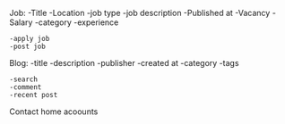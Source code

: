 Job:
    -Title
    -Location<!-- - use external liberary -->
    -job type
    -job description
    -Published at
    -Vacancy
    -Salary
    -category<!-- - ForeignKey create new model -->
    -experience

    -apply job
    -post job 

Blog:
    -title
    -description
    -publisher
    -created at
    -category
    -tags

    -search
    -comment
    -recent post

Contact
home
acoounts
